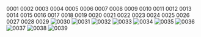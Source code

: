 0001
0002
0003
0004
0005
0006
0007
0008
0009
0010
0011
0012
0013
0014
0015
0016
0017
0018
0019
0020
0021
0022
0023
0024
0025
0026
0027
0028
0029
![0030](https://github.com/afzalamu/AMU-Internship/assets/124300839/c1ae869d-8b29-44c9-bfb3-53f262ef95dd)
![0031](https://github.com/afzalamu/AMU-Internship/assets/124300839/f4f982ef-80bf-4297-b1ed-415ad76e44cf)
![0032](https://github.com/afzalamu/AMU-Internship/assets/124300839/143538d9-b196-4d3d-8552-4fa406fddc28)
![0033](https://github.com/afzalamu/AMU-Internship/assets/124300839/a604623e-ed3c-48d9-a6b5-d8374f0c6155)
![0034](https://github.com/afzalamu/AMU-Internship/assets/124300839/40c8e39c-2f57-443b-b7cf-40b93408cb39)
![0035](https://github.com/afzalamu/AMU-Internship/assets/124300839/c649709e-b64d-4ccd-9673-986bee44f516)
![0036](https://github.com/afzalamu/AMU-Internship/assets/124300839/39f0812c-9d6c-4cc2-8e7f-02e886fbf237)
![0037](https://github.com/afzalamu/AMU-Internship/assets/124300839/37aa4b7f-1649-4481-aef8-f85351fca07b)
![0038](https://github.com/afzalamu/AMU-Internship/assets/124300839/8eccf263-0dae-4e90-9860-712e451b8d3c)
![0039](https://github.com/afzalamu/AMU-Internship/assets/124300839/d99be492-8f53-4095-9627-d9f080b3a527)






